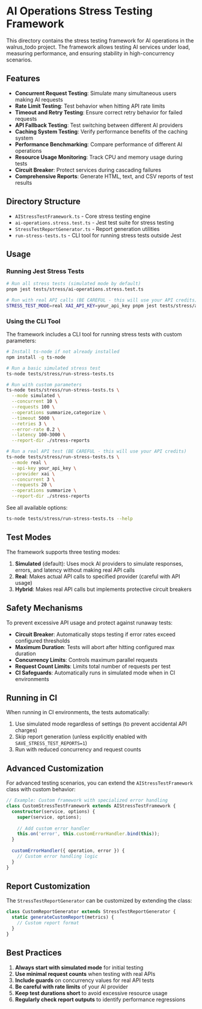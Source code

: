 # AI Operations Stress Testing Framework

This directory contains the stress testing framework for AI operations in the walrus_todo project. The framework allows testing AI services under load, measuring performance, and ensuring stability in high-concurrency scenarios.

## Features

- **Concurrent Request Testing**: Simulate many simultaneous users making AI requests
- **Rate Limit Testing**: Test behavior when hitting API rate limits
- **Timeout and Retry Testing**: Ensure correct retry behavior for failed requests
- **API Fallback Testing**: Test switching between different AI providers
- **Caching System Testing**: Verify performance benefits of the caching system
- **Performance Benchmarking**: Compare performance of different AI operations
- **Resource Usage Monitoring**: Track CPU and memory usage during tests
- **Circuit Breaker**: Protect services during cascading failures
- **Comprehensive Reports**: Generate HTML, text, and CSV reports of test results

## Directory Structure

- `AIStressTestFramework.ts` - Core stress testing engine
- `ai-operations.stress.test.ts` - Jest test suite for stress testing
- `StressTestReportGenerator.ts` - Report generation utilities
- `run-stress-tests.ts` - CLI tool for running stress tests outside Jest

## Usage

### Running Jest Stress Tests

```bash
# Run all stress tests (simulated mode by default)
pnpm jest tests/stress/ai-operations.stress.test.ts

# Run with real API calls (BE CAREFUL - this will use your API credits)
STRESS_TEST_MODE=real XAI_API_KEY=your_api_key pnpm jest tests/stress/ai-operations.stress.test.ts
```

### Using the CLI Tool

The framework includes a CLI tool for running stress tests with custom parameters:

```bash
# Install ts-node if not already installed
npm install -g ts-node

# Run a basic simulated stress test
ts-node tests/stress/run-stress-tests.ts

# Run with custom parameters
ts-node tests/stress/run-stress-tests.ts \
  --mode simulated \
  --concurrent 10 \
  --requests 100 \
  --operations summarize,categorize \
  --timeout 5000 \
  --retries 3 \
  --error-rate 0.2 \
  --latency 100-3000 \
  --report-dir ./stress-reports

# Run a real API test (BE CAREFUL - this will use your API credits)
ts-node tests/stress/run-stress-tests.ts \
  --mode real \
  --api-key your_api_key \
  --provider xai \
  --concurrent 3 \
  --requests 20 \
  --operations summarize \
  --report-dir ./stress-reports
```

See all available options:

```bash
ts-node tests/stress/run-stress-tests.ts --help
```

## Test Modes

The framework supports three testing modes:

1. **Simulated** (default): Uses mock AI providers to simulate responses, errors, and latency without making real API calls
2. **Real**: Makes actual API calls to specified provider (careful with API usage)
3. **Hybrid**: Makes real API calls but implements protective circuit breakers

## Safety Mechanisms

To prevent excessive API usage and protect against runaway tests:

- **Circuit Breaker**: Automatically stops testing if error rates exceed configured thresholds
- **Maximum Duration**: Tests will abort after hitting configured max duration
- **Concurrency Limits**: Controls maximum parallel requests
- **Request Count Limits**: Limits total number of requests per test
- **CI Safeguards**: Automatically runs in simulated mode when in CI environments

## Running in CI

When running in CI environments, the tests automatically:

1. Use simulated mode regardless of settings (to prevent accidental API charges)
2. Skip report generation (unless explicitly enabled with `SAVE_STRESS_TEST_REPORTS=1`)
3. Run with reduced concurrency and request counts

## Advanced Customization

For advanced testing scenarios, you can extend the `AIStressTestFramework` class with custom behavior:

```typescript
// Example: Custom framework with specialized error handling
class CustomStressTestFramework extends AIStressTestFramework {
  constructor(service, options) {
    super(service, options);
    
    // Add custom error handler
    this.on('error', this.customErrorHandler.bind(this));
  }
  
  customErrorHandler({ operation, error }) {
    // Custom error handling logic
  }
}
```

## Report Customization

The `StressTestReportGenerator` can be customized by extending the class:

```typescript
class CustomReportGenerator extends StressTestReportGenerator {
  static generateCustomReport(metrics) {
    // Custom report format
  }
}
```

## Best Practices

1. **Always start with simulated mode** for initial testing
2. **Use minimal request counts** when testing with real APIs
3. **Include guards** on concurrency values for real API tests
4. **Be careful with rate limits** of your AI provider
5. **Keep test durations short** to avoid excessive resource usage
6. **Regularly check report outputs** to identify performance regressions